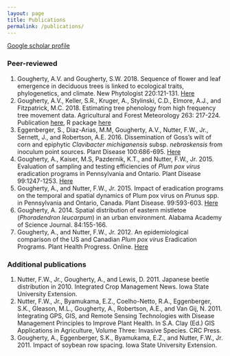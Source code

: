 ```yaml
---
layout: page
title: Publications
permalink: /publications/
---
```


[Google scholar profile](https://scholar.google.com/citations?hl=en&user=rGPZvTIAAAAJ)

### Peer-reviewed
1. Gougherty, A.V. and Gougherty, S.W. 2018. Sequence of flower and leaf emergence in deciduous trees is linked to ecological traits, phylogenetics, and climate. New Phytologist 220:121-131. [Here](https://nph.onlinelibrary.wiley.com/doi/abs/10.1111/nph.15270)
2. Gougherty, A.V., Keller, S.R., Kruger, A., Stylinski, C.D., Elmore, A.J., and Fitzpatrick, M.C. 2018. Estimating tree phenology from high frequency tree movement data. Agricultural and Forest Meteorology 263: 217-224. Publication [here](https://www.sciencedirect.com/science/article/pii/S0168192318302867), R package [here](https://github.com/agougher/accel)
3. Eggenberger, S., Diaz-Arias, M.M, Gougherty, A.V., Nutter, F.W., Jr., Sernett, J., and Robertson, A.E. 2016. Dissemination of Goss’s wilt of corn and epiphytic _Clavibacter michiganensis_ subsp. _nebraskensis_ from inoculum point sources. Plant Disease 100:686-695. [Here](https://apsjournals.apsnet.org/doi/abs/10.1094/PDIS-04-15-0486-RE)
4. Gougherty, A., Kaiser, M.S, Pazdernik, K.T., and Nutter, F.W., Jr. 2015. Evaluation of sampling and testing efficiencies of _Plum pox virus_ eradication programs in Pennsylvania and Ontario. Plant Disease 99:1247-1253. [Here](https://apsjournals.apsnet.org/doi/abs/10.1094/PDIS-07-14-0694-RE)
5. Gougherty, A., and Nutter, F.W., Jr. 2015. Impact of eradication programs on the temporal and spatial dynamics of Plum pox virus on _Prunus_ spp. in Pennsylvania and Ontario, Canada. Plant Disease. 99:593-603. [Here](https://apsjournals.apsnet.org/doi/abs/10.1094/PDIS-03-14-0224-RE)
6. Gougherty, A. 2014. Spatial distribution of eastern mistletoe (_Phoradendron leucarpum_) in an urban environment. Alabama Academy of Science Journal. 84:155-166. 
7. Gougherty, A., and Nutter, F.W., Jr. 2012. An epidemiological comparison of the US and Canadian _Plum pox virus_ Eradication Programs. Plant Health Progress. Online. [Here](http://www.plantmanagementnetwork.org/pub/php/symposium/melhus/2011/plumpox/)

### Additional publications 		
1. Nutter, F.W., Jr., Gougherty, A., and Lewis, D. 2011. Japanese beetle distribution in 2010. Integrated Crop Management News. Iowa State University Extension.
2. Nutter, F.W., Jr., Byamukama, E.Z., Coelho-Netto, R.A., Eggenberger, S.K., Gleason, M.L., Gougherty, A., Robertson, A.E., and Van Gij, N. 2011. Integrating GPS, GIS, and Remote Sensing Technologies with Disease Management Principles to Improve Plant Health. In S.A. Clay (Ed.) GIS Applications in Agriculture, Volume Three: Invasive Species. CRC Press.
3. Gougherty, A., Eggenberger, S.K., Byamukama, E.Z., and Nutter, F.W., Jr. 2011. Impact of soybean row spacing. Iowa State University Extension. 
